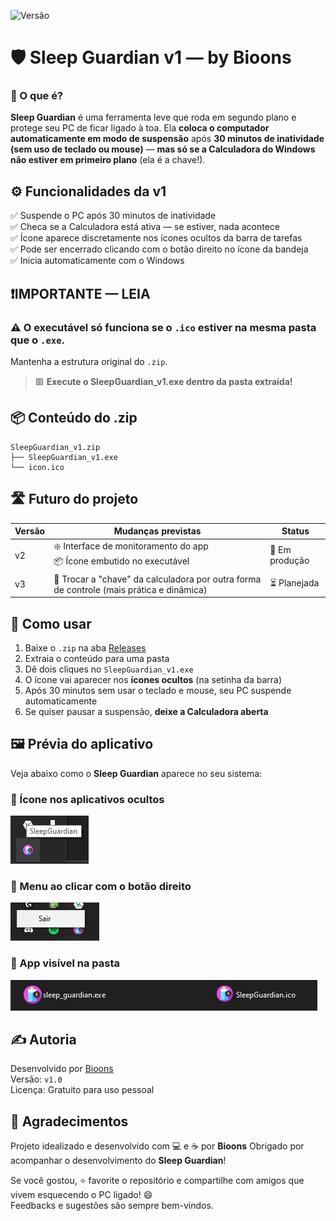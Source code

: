![Versão](https://img.shields.io/badge/vers%C3%A3o-v1.0-blue)
# 🛡️ Sleep Guardian v1 — by Bioons

### 🧠 O que é?

**Sleep Guardian** é uma ferramenta leve que roda em segundo plano e protege seu PC de ficar ligado à toa.
Ela **coloca o computador automaticamente em modo de suspensão** após **30 minutos de inatividade (sem uso de teclado ou mouse)** — **mas só se a Calculadora do Windows não estiver em primeiro plano** (ela é a chave!).

## ⚙️ Funcionalidades da v1

✅ Suspende o PC após 30 minutos de inatividade  
✅ Checa se a Calculadora está ativa — se estiver, nada acontece  
✅ Ícone aparece discretamente nos ícones ocultos da barra de tarefas  
✅ Pode ser encerrado clicando com o botão direito no ícone da bandeja  
✅ Inicia automaticamente com o Windows

## ❗IMPORTANTE — LEIA

### ⚠️ O executável **só funciona** se o `.ico` estiver na **mesma pasta** que o `.exe`.
Mantenha a estrutura original do `.zip`.  
> 🟥 **Execute o SleepGuardian_v1.exe dentro da pasta extraída!**

## 📦 Conteúdo do .zip

```
SleepGuardian_v1.zip
├── SleepGuardian_v1.exe
└── icon.ico
```

## 🛣️ Futuro do projeto

| Versão | Mudanças previstas                                                                          | Status         |
|--------|----------------------------------------------------------------------------------------------|----------------|
| v2     | ❇️ Interface de monitoramento do app<br>📦 Ícone embutido no executável                     | 🚧 Em produção |
| v3     | 🔁 Trocar a "chave" da calculadora por outra forma de controle (mais prática e dinâmica)    | ⏳ Planejada    |

## 🧭 Como usar

1. Baixe o `.zip` na aba [Releases](https://github.com/BioonsYT/SleepGuardian/releases)
2. Extraia o conteúdo para uma pasta
3. Dê dois cliques no `SleepGuardian_v1.exe`
4. O ícone vai aparecer nos **ícones ocultos** (na setinha da barra)
5. Após 30 minutos sem usar o teclado e mouse, seu PC suspende automaticamente
6. Se quiser pausar a suspensão, **deixe a Calculadora aberta**

## 🖼️ Prévia do aplicativo

Veja abaixo como o **Sleep Guardian** aparece no seu sistema:

### 🔹 Ícone nos aplicativos ocultos
![Ícone nos apps ocultos](preview%20-%20sleep%20guardian%20apps%20ocultos.png)

### 🔹 Menu ao clicar com o botão direito
![Opção de sair](preview%20-%20sleep%20guardian%20apps%20ocultos%20op%20de%20sair.png)

### 🔹 App visível na pasta
![App visível na pasta](preview%20-%20sleep%20guardian%20apps%20ocultos%20na%20pasta.png)

## ✍️ Autoria

Desenvolvido por [Bioons](https://github.com/BioonsYT)  
Versão: `v1.0`  
Licença: Gratuito para uso pessoal

## 🙏 Agradecimentos

Projeto idealizado e desenvolvido com 💻 e ☕ por **Bioons**
Obrigado por acompanhar o desenvolvimento do **Sleep Guardian**!

Se você gostou, ⭐ favorite o repositório e compartilhe com amigos que vivem esquecendo o PC ligado! 😄  
Feedbacks e sugestões são sempre bem-vindos.
